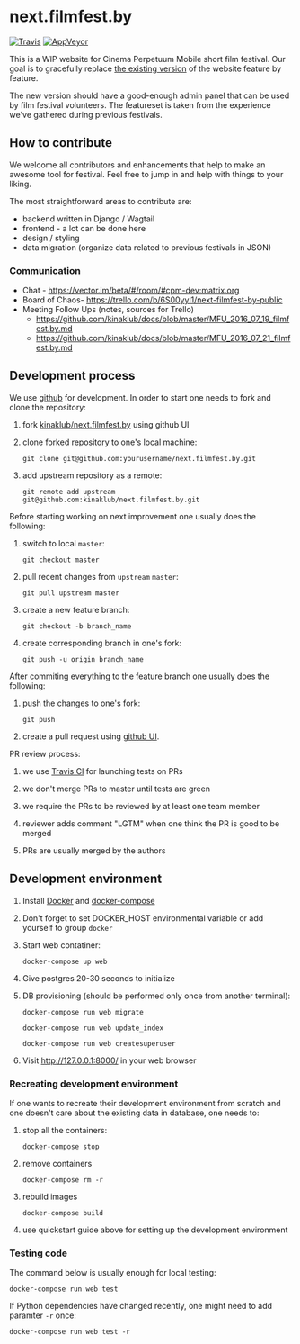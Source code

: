 # next.filmfest.by

[![Travis](https://img.shields.io/travis/kinaklub/next.filmfest.by.svg)](https://travis-ci.org/kinaklub/next.filmfest.by)
[![AppVeyor](https://img.shields.io/appveyor/ci/nott/next-filmfest-by.svg)](https://ci.appveyor.com/project/nott/next-filmfest-by/history)

This is a WIP website for Cinema Perpetuum Mobile short film
festival. Our goal is to gracefully replace
[the existing version](http://filmfest.by) of the website feature by
feature.

The new version should have a good-enough admin panel that can be used
by film festival volunteers. The featureset is taken from the
experience we've gathered during previous festivals.

## How to contribute

We welcome all contributors and enhancements that help to make
an awesome tool for festival. Feel free to jump in and help with
things to your liking.

The most straightforward areas to contribute are:

* backend written in Django / Wagtail
* frontend - a lot can be done here
* design / styling
* data migration (organize data related to previous festivals in JSON)

### Communication

* Chat - https://vector.im/beta/#/room/#cpm-dev:matrix.org
* Board of Chaos- https://trello.com/b/6S00yyl1/next-filmfest-by-public
* Meeting Follow Ups (notes, sources for Trello)
  - https://github.com/kinaklub/docs/blob/master/MFU_2016_07_19_filmfest.by.md
  - https://github.com/kinaklub/docs/blob/master/MFU_2016_07_21_filmfest.by.md

## Development process

We use [github](https://github.com) for development. In order to start
one needs to fork and clone the repository:

1. fork
   [kinaklub/next.filmfest.by](https://github.com/kinaklub/next.filmfest.by)
   using github UI

2. clone forked repository to one's local machine:

    ```
    git clone git@github.com:yourusername/next.filmfest.by.git
    ```

3. add upstream repository as a remote:

    ```
    git remote add upstream git@github.com:kinaklub/next.filmfest.by.git
    ```

Before starting working on next improvement one usually does the
following:

1. switch to local `master`:

    ```
    git checkout master
    ```

2. pull recent changes from `upstream` `master`:

    ```
    git pull upstream master
    ```

3. create a new feature branch:

    ```
    git checkout -b branch_name
    ```

4. create corresponding branch in one's fork:

    ```
    git push -u origin branch_name
    ```

After commiting everything to the feature branch one usually does the
following:

1. push the changes to one's fork:

    ```
    git push
    ```
    
2. create a pull request using
   [github UI](https://github.com/kinaklub/next.filmfest.by/compare).
   
PR review process:

1. we use [Travis CI](https://travis-ci.org) for launching tests on PRs

2. we don't merge PRs to master until tests are green

3. we require the PRs to be reviewed by at least one team member

4. reviewer adds comment "LGTM" when one think the PR is good to be merged

5. PRs are usually merged by the authors


## Development environment

1. Install [Docker](https://docs.docker.com/) and [docker-compose](https://docs.docker.com/compose/)

2. Don't forget to set DOCKER_HOST environmental variable or add yourself to group `docker`

3. Start web contatiner:

    ```
    docker-compose up web
    ```

4. Give postgres 20-30 seconds to initialize

4. DB provisioning (should be performed only once from another terminal):

    ```
    docker-compose run web migrate

    docker-compose run web update_index

    docker-compose run web createsuperuser
    ```

5. Visit http://127.0.0.1:8000/ in your web browser

### Recreating development environment

If one wants to recreate their development environment from scratch
and one doesn't care about the existing data in database, one needs to:

1. stop all the containers:

    ```
    docker-compose stop
    ```

2. remove containers

    ```
    docker-compose rm -r
    ```

3. rebuild images

    ```
    docker-compose build
    ```

4. use quickstart guide above for setting up the development environment

### Testing code

The command below is usually enough for local testing:

 ```
 docker-compose run web test
 ```

If Python dependencies have changed recently, one might need to add
paramter `-r` once:

 ```
 docker-compose run web test -r
 ```
